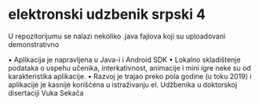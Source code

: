 # elektronski udzbenik srpski 4

U repozitorijumu se nalazi nekoliko .java fajlova koji su uploadovani demonstrativno

•	Aplikacija je napravljena u Java-i i Android SDK
•	Lokalno skladištenje podataka o uspehu učenika, interkativnost, animacije i mini igre neke su od karakteristika aplikacije.
•	Razvoj je trajao preko pola godine (u toku 2019) i aplikacije je kasnije korišćena u istraživanju el. Udžbenika u doktorskoj disertaciji Vuka Sekača

